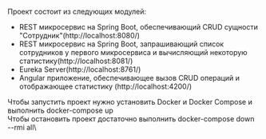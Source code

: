 Проект состоит из следующих модулей:
* REST микросервис на Spring Boot, обеспечивающий CRUD сущности "Сотрудник"(http://localhost:8080/)
* REST микросервис на Spring Boot, запрашивающий список сотрудников у первого микросервиса и вычисляющий некоторую статистику(http://localhost:8081/)
* Eureka Server(http://localhost:8761/)
* Angular приложение, обеспечивающее вызов CRUD операций и отображающее статистику (http://localhost:4200/)

Чтобы запустить проект нужно установить Docker и Docker Compose и выполнить docker-compose up\
Чтобы остановить проект достаточно выполнить docker-compose down --rmi all\

